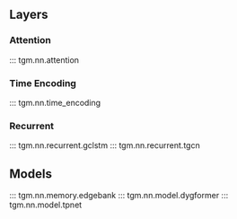 ## Layers

### Attention

::: tgm.nn.attention

### Time Encoding

::: tgm.nn.time_encoding

### Recurrent

::: tgm.nn.recurrent.gclstm
::: tgm.nn.recurrent.tgcn

## Models

::: tgm.nn.memory.edgebank
::: tgm.nn.model.dygformer
::: tgm.nn.model.tpnet
